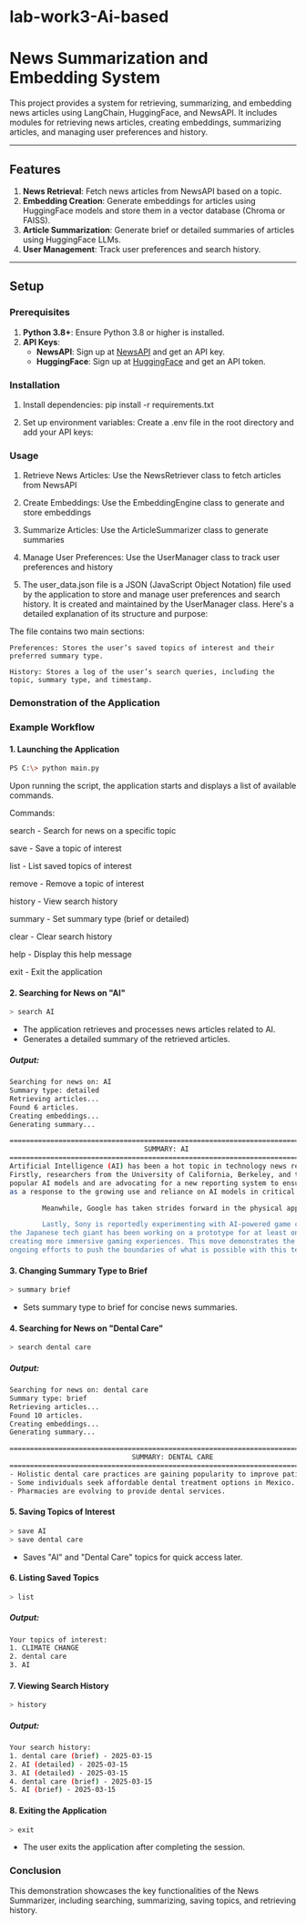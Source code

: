 # lab-work3-Ai-based
# News Summarization and Embedding System

This project provides a system for retrieving, summarizing, and embedding news articles using LangChain, HuggingFace, and NewsAPI. It includes modules for retrieving news articles, creating embeddings, summarizing articles, and managing user preferences and history.

---

## Features

1. **News Retrieval**: Fetch news articles from NewsAPI based on a topic.
2. **Embedding Creation**: Generate embeddings for articles using HuggingFace models and store them in a vector database (Chroma or FAISS).
3. **Article Summarization**: Generate brief or detailed summaries of articles using HuggingFace LLMs.
4. **User Management**: Track user preferences and search history.

---

## Setup

### Prerequisites

1. **Python 3.8+**: Ensure Python 3.8 or higher is installed.
2. **API Keys**:
   - **NewsAPI**: Sign up at [NewsAPI](https://newsapi.org/) and get an API key.
   - **HuggingFace**: Sign up at [HuggingFace](https://huggingface.co/) and get an API token.

### Installation

1. Install dependencies:
   pip install -r requirements.txt
   
2. Set up environment variables:
Create a .env file in the root directory and add your API keys:

### Usage
1. Retrieve News Articles: Use the NewsRetriever class to fetch articles from NewsAPI

2. Create Embeddings: Use the EmbeddingEngine class to generate and store embeddings

3. Summarize Articles: Use the ArticleSummarizer class to generate summaries

4. Manage User Preferences: Use the UserManager class to track user preferences and history
   
5. The user_data.json file is a JSON (JavaScript Object Notation) file used by the application to store and manage user preferences and search history. It is created and maintained by the UserManager class. Here's a detailed explanation of its structure and purpose:

The file contains two main sections:

    Preferences: Stores the user’s saved topics of interest and their preferred summary type.

    History: Stores a log of the user’s search queries, including the topic, summary type, and timestamp.


### Demonstration of the Application
### Example Workflow

#### 1. Launching the Application
```bash
PS C:\> python main.py
```
Upon running the script, the application starts and displays a list of available commands.

Commands:

  search <topic>  - Search for news on a specific topic
  
  save <topic>    - Save a topic of interest
  
  list            - List saved topics of interest
  
  remove <topic>  - Remove a topic of interest
  
  history         - View search history
  
  summary <type>  - Set summary type (brief or detailed)
  
  clear           - Clear search history
  
  help            - Display this help message
  
  exit            - Exit the application

#### 2. Searching for News on "AI"
```bash
> search AI
```
- The application retrieves and processes news articles related to AI.
- Generates a detailed summary of the retrieved articles.

##### Output:
```bash
Searching for news on: AI
Summary type: detailed
Retrieving articles...
Found 6 articles.
Creating embeddings...
Generating summary...

================================================================================
                                 SUMMARY: AI
================================================================================
Artificial Intelligence (AI) has been a hot topic in technology news recently, with advancements and discoveries being made in various sectors.   
Firstly, researchers from the University of California, Berkeley, and the University of Texas at Austin have identified significant flaws in      
popular AI models and are advocating for a new reporting system to ensure the timely and effective disclosure of such vulnerabilities. This comes 
as a response to the growing use and reliance on AI models in critical applications, and the potential consequences of undetected bugs or biases. 

        Meanwhile, Google has taken strides forward in the physical application of AI with its new Gemini Robotics AI model. The system, which wasannounced at the company's annual I/O developer conference, aims to provide humanoids and other robots with greater intelligence, enabling them tolearn from their environments and adapt to new situations more effectively. Google also unveiled a tool designed to help these robots make ethicaldecisions, which could be crucial for the safe and responsible implementation of AI in the real world.

        Lastly, Sony is reportedly experimenting with AI-powered game characters for its PlayStation platform. According to an anonymous tipster, 
the Japanese tech giant has been working on a prototype for at least one of its game characters, with the goal of enhancing their performance and 
creating more immersive gaming experiences. This move demonstrates the growing potential for AI in the entertainment industry, as well as the     
ongoing efforts to push the boundaries of what is possible with this technology.
```

#### 3. Changing Summary Type to Brief
```bash
> summary brief
```
- Sets summary type to brief for concise news summaries.

#### 4. Searching for News on "Dental Care"
```bash
> search dental care
```
##### Output:
```bash
Searching for news on: dental care
Summary type: brief
Retrieving articles...
Found 10 articles.
Creating embeddings...
Generating summary...

================================================================================
                              SUMMARY: DENTAL CARE
================================================================================
- Holistic dental care practices are gaining popularity to improve patient experiences.
- Some individuals seek affordable dental treatment options in Mexico.
- Pharmacies are evolving to provide dental services.
```

#### 5. Saving Topics of Interest
```bash
> save AI
> save dental care
```
- Saves "AI" and "Dental Care" topics for quick access later.

#### 6. Listing Saved Topics
```bash
> list
```
##### Output:
```bash
Your topics of interest:
1. CLIMATE CHANGE
2. dental care
3. AI
```

#### 7. Viewing Search History
```bash
> history
```
##### Output:
```bash
Your search history:
1. dental care (brief) - 2025-03-15
2. AI (detailed) - 2025-03-15
3. AI (detailed) - 2025-03-15
4. dental care (brief) - 2025-03-15
5. AI (brief) - 2025-03-15
```

#### 8. Exiting the Application
```bash
> exit
```
- The user exits the application after completing the session.

### Conclusion
This demonstration showcases the key functionalities of the News Summarizer, including searching, summarizing, saving topics, and retrieving history.



